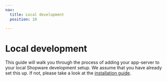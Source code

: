 ```yaml
---
nav:
  title: Local development
  position: 10

---
```


# Local development

This guide will walk you through the process of adding your app-server to your local Shopware development setup. We assume that you have already set this up. If not, please take a look at the [installation guide](https://docs.shopware.com/en/shopware-platform-dev-en/system-guide/installation).
